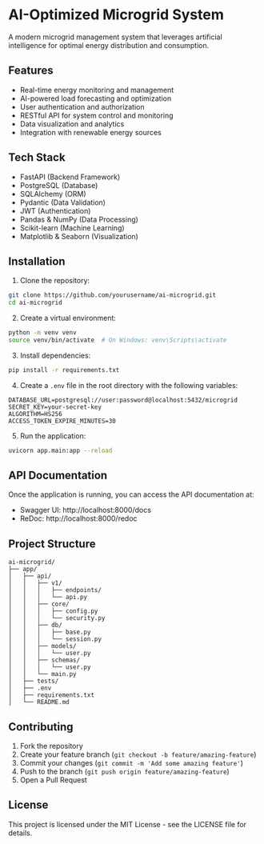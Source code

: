 # AI-Optimized Microgrid System

A modern microgrid management system that leverages artificial intelligence for optimal energy distribution and consumption.

## Features

- Real-time energy monitoring and management
- AI-powered load forecasting and optimization
- User authentication and authorization
- RESTful API for system control and monitoring
- Data visualization and analytics
- Integration with renewable energy sources

## Tech Stack

- FastAPI (Backend Framework)
- PostgreSQL (Database)
- SQLAlchemy (ORM)
- Pydantic (Data Validation)
- JWT (Authentication)
- Pandas & NumPy (Data Processing)
- Scikit-learn (Machine Learning)
- Matplotlib & Seaborn (Visualization)

## Installation

1. Clone the repository:
```bash
git clone https://github.com/yourusername/ai-microgrid.git
cd ai-microgrid
```

2. Create a virtual environment:
```bash
python -m venv venv
source venv/bin/activate  # On Windows: venv\Scripts\activate
```

3. Install dependencies:
```bash
pip install -r requirements.txt
```

4. Create a `.env` file in the root directory with the following variables:
```env
DATABASE_URL=postgresql://user:password@localhost:5432/microgrid
SECRET_KEY=your-secret-key
ALGORITHM=HS256
ACCESS_TOKEN_EXPIRE_MINUTES=30
```

5. Run the application:
```bash
uvicorn app.main:app --reload
```

## API Documentation

Once the application is running, you can access the API documentation at:
- Swagger UI: http://localhost:8000/docs
- ReDoc: http://localhost:8000/redoc

## Project Structure

```
ai-microgrid/
├── app/
│   ├── api/
│   │   ├── v1/
│   │   │   ├── endpoints/
│   │   │   └── api.py
│   │   ├── core/
│   │   │   ├── config.py
│   │   │   └── security.py
│   │   ├── db/
│   │   │   ├── base.py
│   │   │   └── session.py
│   │   ├── models/
│   │   │   └── user.py
│   │   ├── schemas/
│   │   │   └── user.py
│   │   └── main.py
│   ├── tests/
│   ├── .env
│   ├── requirements.txt
│   └── README.md
```

## Contributing

1. Fork the repository
2. Create your feature branch (`git checkout -b feature/amazing-feature`)
3. Commit your changes (`git commit -m 'Add some amazing feature'`)
4. Push to the branch (`git push origin feature/amazing-feature`)
5. Open a Pull Request

## License

This project is licensed under the MIT License - see the LICENSE file for details. 